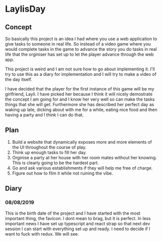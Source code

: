 # LaylisDay

## Concept
So basically this project is an idea I had where you use a web application to give tasks to someone in real life. So instead of a video game where you would complete tasks in the game to advance the story you do tasks in real life that the orginiser has set up to let the player advance through the web app.

This project is weird and I am not sure how to go about implementing it. I'll try to use this as a diary for implementation and I will try to make a video of the day itself.

I have decided that the player for the first instance of this game will be my girlfriend, Layli. I have picked her because I think it will nicely demostrate the concept I am going for and I know her very well so can make the tasks things that she will get. Furthermore she has described her perfect day as waking up late, dicking about with me for a while, eating nice food and then having a party and I think I can do that.

## Plan
1. Build a website that dynamically exposes more and more elements of the UI throughout the course of play.
2. Think up enough tasks to fill her day.
3. Orginise a party at her house with her room mates without her knowing. This is clearly going to be the hardest part.
4. Go and ask various establishments if they will help me free of charge.
5. Figure out how to film it while not ruining the vibe.


## Diary

### 08/08/2019
This is the birth date of the project and I have started with the most important thing, the favicon. I dont mean to brag, but it is perfect. In less important news I have set up typescript and react strap so that next dev session I can start with everything set up and ready. I need to decide if I want to fuck with redux. We will see.
